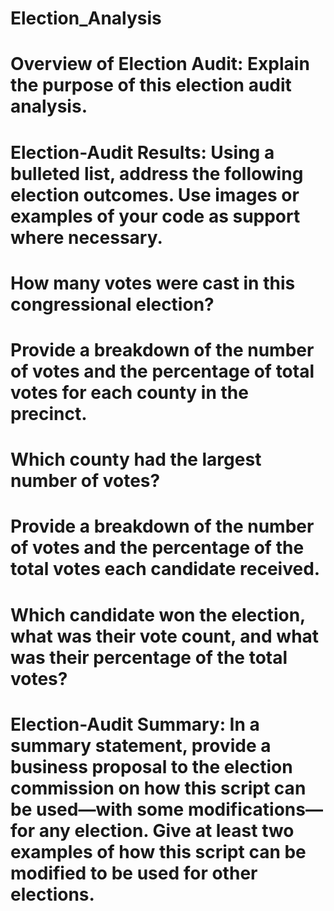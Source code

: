# Election_Analysis

# Overview of Election Audit: Explain the purpose of this election audit analysis.

# Election-Audit Results: Using a bulleted list, address the following election outcomes. Use images or examples of your code as support where necessary.

# How many votes were cast in this congressional election?
# Provide a breakdown of the number of votes and the percentage of total votes for each county in the precinct.
# Which county had the largest number of votes?
# Provide a breakdown of the number of votes and the percentage of the total votes each candidate received.
# Which candidate won the election, what was their vote count, and what was their percentage of the total votes?
# Election-Audit Summary: In a summary statement, provide a business proposal to the election commission on how this script can be used—with some modifications—for any election. Give at least two examples of how this script can be modified to be used for other elections.
